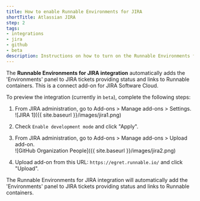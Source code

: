 ```yaml
---
title: How to enable Runnable Environments for JIRA
shortTitle: Atlassian JIRA
step: 2
tags:
- integrations
- jira
- github
- beta
description: Instructions on how to turn on the Runnable Environments for JIRA integration
---
```


The __Runnable Environments for JIRA integration__ automatically adds the 'Environments' panel to JIRA tickets providing status and links to Runnable containers. This is a connect add-on for JIRA Software Cloud. 

To preview the integration (currently in `beta`), complete the following steps:

1. From JIRA administration, go to Add-ons > Manage add-ons > Settings.  
    ![JIRA 1]({{ site.baseurl }}/images/jira1.png)
 
2. Check `Enable development mode` and click "Apply".

3. From JIRA administration, go to Add-ons > Manage add-ons > Upload add-on.  
    ![GitHub Organization People]({{ site.baseurl }}/images/jira2.png)
 
4. Upload add-on from this URL:  `https://egret.runnable.io/` and click "Upload".

The Runnable Environments for JIRA integration will automatically add the 'Environments' panel to JIRA tickets providing status and links to Runnable containers.
